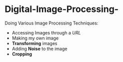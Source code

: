 # Digital-Image-Processing-
Doing Various Image Processing Techniques:
* Accessing Images through a *URL*
* Making my own image
* **Transforming** images
* Adding **Noise** to the image
* **Cropping**
